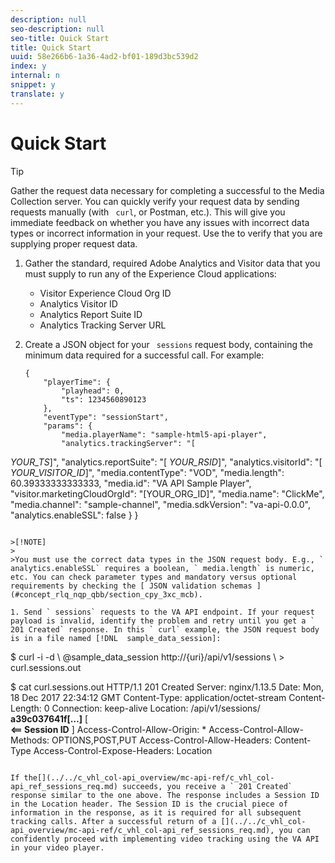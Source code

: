 ```yaml
---
description: null
seo-description: null
seo-title: Quick Start
title: Quick Start
uuid: 58e266b6-1a36-4ad2-bf01-189d3bc539d2
index: y
internal: n
snippet: y
translate: y
---
```


# Quick Start


<a id="section_m5w_dl5_gcb"></a>


>[!TIP]
>
>Gather the request data necessary for completing a successful[](../../c_vhl_col-api_overview/mc-api-ref/c_vhl_col-api_ref_sessions_req.md) to the Media Collection server. You can quickly verify your request data by sending requests manually (with ` curl`, or Postman, etc.). This will give you immediate feedback on whether you have any issues with incorrect data types or incorrect information in your request. Use the [](../../c_vhl_col-api_overview/mc-api-ref/c_vhl_col-api_ref_json_validation.md) to verify that you are supplying proper request data. 




1. Gather the standard, required Adobe Analytics and Visitor data that you must supply to run any of the Experience Cloud applications: 
    * Visitor Experience Cloud Org ID
    * Analytics Visitor ID
    * Analytics Report Suite ID
    * Analytics Tracking Server URL

1. Create a JSON object for your ` sessions` request body, containing the minimum data required for a successful call. For example: 
   ```
   { 
       "playerTime": { 
           "playhead": 0, 
           "ts": 1234560890123 
       }, 
       "eventType": "sessionStart", 
       "params": { 
           "media.playerName": "sample-html5-api-player", 
           "analytics.trackingServer": "[ 
<i>YOUR_TS</i>]", 
           "analytics.reportSuite": "[ 
<i>YOUR_RSID</i>]", 
           "analytics.visitorId": "[ 
<i>YOUR_VISITOR_ID</i>]", 
           "media.contentType": "VOD", 
           "media.length": 60.39333333333333, 
           "media.id": "VA API Sample Player", 
           "visitor.marketingCloudOrgId": "[YOUR_ORG_ID]", 
           "media.name": "ClickMe", 
           "media.channel": "sample-channel", 
           "media.sdkVersion": "va-api-0.0.0", 
           "analytics.enableSSL": false 
       } 
   }
   ```

   >[!NOTE]
   >
   >You must use the correct data types in the JSON request body. E.g., ` analytics.enableSSL` requires a boolean, ` media.length` is numeric, etc. You can check parameter types and mandatory versus optional requirements by checking the [ JSON validation schemas ](#concept_rlq_nqp_qbb/section_cpy_3xc_mcb). 

1. Send ` sessions` requests to the VA API endpoint. If your request payload is invalid, identify the problem and retry until you get a ` 201 Created` response. In this ` curl` example, the JSON request body is in a file named [!DNL  sample_data_session]: 
   ```
   $ curl -i -d \ 
     @sample_data_session http://{uri}/api/v1/sessions \ 
     > curl.sessions.out 
    
   $ cat curl.sessions.out 
   HTTP/1.1 201 Created 
   Server: nginx/1.13.5 
   Date: Mon, 18 Dec 2017 22:34:12 GMT 
   Content-Type: application/octet-stream 
   Content-Length: 0 
   Connection: keep-alive 
   Location: /api/v1/sessions/ 
<b>a39c037641f[…]</b> [  
<b><== Session ID</b> ] 
   Access-Control-Allow-Origin: * 
   Access-Control-Allow-Methods: OPTIONS,POST,PUT 
   Access-Control-Allow-Headers: Content-Type 
   Access-Control-Expose-Headers: Location
   ```

If the[](../../c_vhl_col-api_overview/mc-api-ref/c_vhl_col-api_ref_sessions_req.md) succeeds, you receive a ` 201 Created` response similar to the one above. The response includes a Session ID in the Location header. The Session ID is the crucial piece of information in the response, as it is required for all subsequent tracking calls. After a successful return of a [](../../c_vhl_col-api_overview/mc-api-ref/c_vhl_col-api_ref_sessions_req.md), you can confidently proceed with implementing video tracking using the VA API in your video player.
